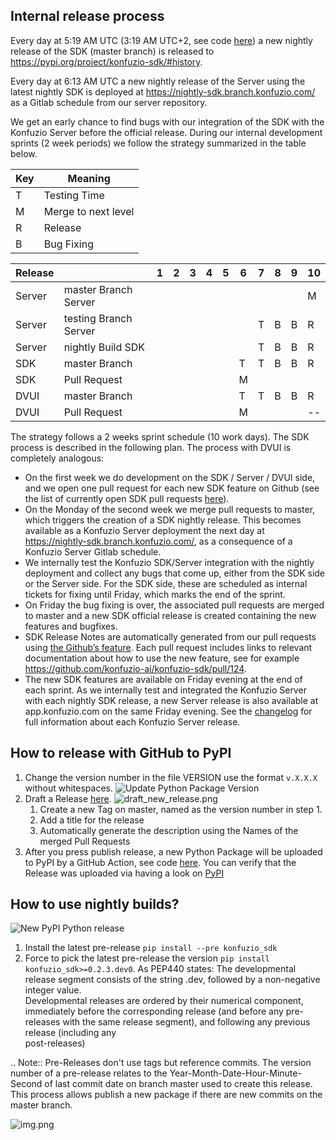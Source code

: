 
## Internal release process

Every day at 5:19 AM UTC (3:19 AM UTC+2, see code [here](https://github.com/konfuzio-ai/konfuzio-sdk/blob/master/.github/workflows/nightly.yml)) a new nightly release of the SDK (master branch) is released to <https://pypi.org/project/konfuzio-sdk/#history>.

Every day at 6:13 AM UTC a new nightly release of the Server using the latest nightly SDK is deployed at <https://nightly-sdk.branch.konfuzio.com/> as a Gitlab schedule from our server repository.

We get an early chance to find bugs with our integration of the SDK with the Konfuzio Server before the official release. During our internal development sprints (2 week periods) we follow the strategy summarized in the table below.

|  Key | Meaning       |
|------| ------------- |
| T    | Testing Time  |
| M    | Merge to next level |
| R    | Release       |
| B    | Bug Fixing    |


| Release  |                       | 1  |   2   |   3   |   4   |   5   |   6   |   7   |   8   |   9   |   10   | 
| -------- | --------------------- | -- | ----- | ----- | ----- | ----- | ----- | ----- | ----- | ----- | ------ |
| Server   | master Branch Server  |    |       |       |       |       |       |       |       |       | M      |
| Server   | testing Branch Server |    |       |       |       |       |       | T     | B     | B     | R      |
| Server   | nightly Build SDK     |    |       |       |       |       |       | T     | B     | B     | R      |
| SDK      | master Branch         |    |       |       |       |       | T     | T     | B     | B     | R      |
| SDK      | Pull Request          |    |       |       |       |       | M     |       |       |       |        |
| DVUI     | master Branch         |    |       |       |       |       | T     | T     | B     | B     | R      |
| DVUI     | Pull Request          |    |       |       |       |       | M     |       |       |       | --     |

The strategy follows a 2 weeks sprint schedule (10 work days). The SDK process is described in the following plan. The process with DVUI is completely analogous:

- On the first week we do development on the SDK / Server / DVUI side, and we open one pull request for each new SDK feature on Github (see the list of currently open SDK pull requests [here](https://github.com/konfuzio-ai/konfuzio-sdk/pulls)).
- On the Monday of the second week we merge pull requests to master, which triggers the creation of a SDK nightly release. This becomes available as a Konfuzio Server deployment the next day at <https://nightly-sdk.branch.konfuzio.com/>, as a consequence of a Konfuzio Server Gitlab schedule.
- We internally test the Konfuzio SDK/Server integration with the nightly deployment and collect any bugs that come up, either from the SDK side or the Server side. For the SDK side, these are scheduled as internal tickets for fixing until Friday, which marks the end of the sprint.
- On Friday the bug fixing is over, the associated pull requests are merged to master and a new SDK official release is created containing the new features and bugfixes.
- SDK Release Notes are automatically generated from our pull requests using [the Github’s feature](https://docs.github.com/en/repositories/releasing-projects-on-github/automatically-generated-release-notes). Each pull request includes links to relevant documentation about how to use the new feature, see for example <https://github.com/konfuzio-ai/konfuzio-sdk/pull/124>.
- The new SDK features are available on Friday evening at the end of each sprint. As we internally test and integrated the Konfuzio Server with each nightly SDK release, a new Server release is also available at app.konfuzio.com on the same Friday evening. See the [changelog](https://dev.konfuzio.com/web/changelog_app.html) for full information about each Konfuzio Server release.

## How to release with GitHub to PyPI

1. Change the version number in the file VERSION use the format `v.X.X.X` without whitespaces.
   ![Update Python Package Version](/sdk/releasing/update-python-version.png)
2. Draft a Release [here](https://github.com/konfuzio-ai/konfuzio-sdk/releases/new).
   ![draft_new_release.png](/sdk/releasing/steps-to-draft-a-release.png)
   1. Create a new Tag on master, named as the version number in step 1.
   2. Add a title for the release
   3. Automatically generate the description using the Names of the merged Pull Requests
3. After you press publish release, a new Python Package will be uploaded to PyPI by a GitHub Action, see code
   [here](https://github.com/konfuzio-ai/konfuzio-sdk/blob/master/.github/workflows/release.yml). You can verify 
   that the Release was uploaded via having a look on [PyPI](https://pypi.org/project/konfuzio-sdk/#history)

## How to use nightly builds?

![New PyPI Python release](/sdk/releasing/new-pypi-release.png)

1. Install the latest pre-release `pip install --pre konfuzio_sdk` 
2. Force to pick the latest pre-release the version `pip install konfuzio_sdk>=0.2.3.dev0`. As PEP440 states: The 
   developmental release segment consists of the string .dev, followed by a non-negative integer value.  
   Developmental releases are ordered by their numerical component, immediately before the corresponding  release 
   (and before any pre-releases with the same release segment), and following any previous release (including any  
   post-releases)


.. Note:: 
   Pre-Releases don't use tags but reference commits. The version number of a pre-release relates to the 
   Year-Month-Date-Hour-Minute-Second of last commit date on branch master used to create this release.
   This process allows publish a new package if there are new commits on the master branch.

![img.png](/sdk/releasing/version-number-prerelease.png)
